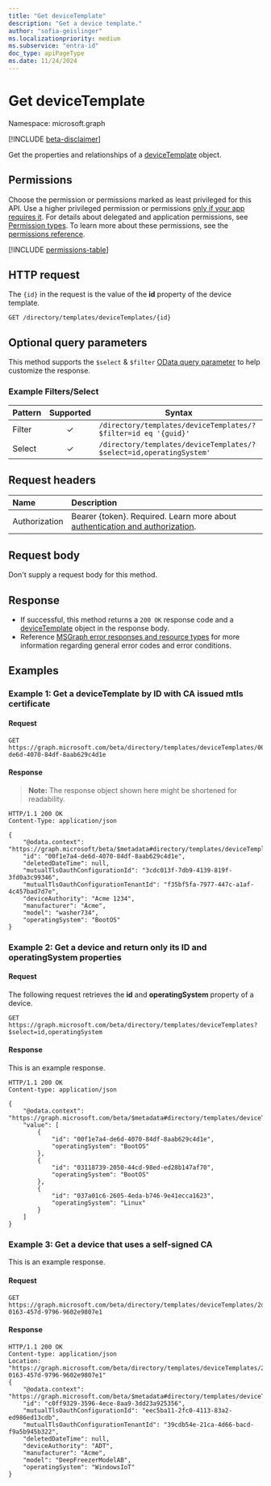 ```yaml
---
title: "Get deviceTemplate"
description: "Get a device template."
author: "sofia-geislinger"
ms.localizationpriority: medium
ms.subservice: "entra-id"
doc_type: apiPageType
ms.date: 11/24/2024
---
```


# Get deviceTemplate

Namespace: microsoft.graph

[!INCLUDE [beta-disclaimer](../../includes/beta-disclaimer.md)]

Get the properties and relationships of a [deviceTemplate](../resources/devicetemplate.md) object.

## Permissions

Choose the permission or permissions marked as least privileged for this API. Use a higher privileged permission or permissions [only if your app requires it](/graph/permissions-overview#best-practices-for-using-microsoft-graph-permissions). For details about delegated and application permissions, see [Permission types](/graph/permissions-overview#permission-types). To learn more about these permissions, see the [permissions reference](/graph/permissions-reference).

<!-- {
  "blockType": "permissions",
  "name": "devicetemplate-get-permissions"
}
-->
[!INCLUDE [permissions-table](../includes/permissions/devicetemplate-get-permissions.md)]

## HTTP request

The `{id}` in the request is the value of the **id** property of the device template.

<!-- {
  "blockType": "ignored"
}
-->

```http
GET /directory/templates/deviceTemplates/{id}
```

## Optional query parameters

This method supports the `$select` & `$filter` [OData query parameter](/graph/query-parameters) to help customize the response.

### Example Filters/Select

|Pattern|Supported|Syntax|
|-------|:---------:|------|
|Filter|✓|`/directory/templates/deviceTemplates/?$filter=id eq '{guid}'`|
|Select|✓|`/directory/templates/deviceTemplates/?$select=id,operatingSystem'`|

## Request headers

|Name|Description|
|:---|:---|
|Authorization|Bearer {token}. Required. Learn more about [authentication and authorization](/graph/auth/auth-concepts).|

## Request body

Don't supply a request body for this method.

## Response

- If successful, this method returns a `200 OK` response code and a [deviceTemplate](../resources/devicetemplate.md) object in the response body.
- Reference [MSGraph error responses and resource types](/graph/errors) for more information regarding general error codes and error conditions.

## Examples

### Example 1: Get a deviceTemplate by ID with CA issued mtls certificate

#### Request
<!-- {
  "blockType": "request",
  "name": "get_devicetemplate"
}
-->
```http
GET https://graph.microsoft.com/beta/directory/templates/deviceTemplates/00f1e7a4-de6d-4070-84df-8aab629c4d1e
```

#### Response

> **Note:** The response object shown here might be shortened for readability.
<!-- {
  "blockType": "response",
  "truncated": true,
  "@odata.type": "microsoft.graph.deviceTemplate"
}
-->
```http
HTTP/1.1 200 OK
Content-Type: application/json

{
    "@odata.context": "https://graph.microsoft/beta/$metadata#directory/templates/deviceTemplates/$entity",
    "id": "00f1e7a4-de6d-4070-84df-8aab629c4d1e",
    "deletedDateTime": null,
    "mutualTlsOauthConfigurationId": "3cdc013f-7db9-4139-819f-3fd0a3c99346",
    "mutualTlsOauthConfigurationTenantId": "f35bf5fa-7977-447c-a1af-4c457bad7d7e",
    "deviceAuthority": "Acme 1234",
    "manufacturer": "Acme",
    "model": "washer734",
    "operatingSystem": "BootOS"
}
```

### Example 2: Get a device and return only its ID and operatingSystem properties

#### Request

The following request retrieves the **id** and **operatingSystem** property of a device.

```http
GET https://graph.microsoft.com/beta/directory/templates/deviceTemplates?$select=id,operatingSystem
```

#### Response

This is an example response.

```http
HTTP/1.1 200 OK
Content-type: application/json

{
    "@odata.context": "https://graph.microsoft.com/beta/$metadata#directory/templates/deviceTemplates(id,operatingSystem)",
    "value": [
        {
            "id": "00f1e7a4-de6d-4070-84df-8aab629c4d1e",
            "operatingSystem": "BootOS"
        },
        {
            "id": "03118739-2050-44cd-98ed-ed28b147af70",
            "operatingSystem": "BootOS"
        },
        {
            "id": "037a01c6-2605-4eda-b746-9e41ecca1623",
            "operatingSystem": "Linux"
        }
    ]
}
```

### Example 3: Get a device that uses a self-signed CA
This is an example response.

#### Request

``` http
GET https://graph.microsoft.com/beta/directory/templates/deviceTemplates/2d62b12a-0163-457d-9796-9602e9807e1
```

#### Response

```http
HTTP/1.1 200 OK
Content-type: application/json
Location: "https://graph.microsoft.com/beta/directory/templates/deviceTemplates/2d62b12a-0163-457d-9796-9602e9807e1"
{
    "@odata.context": "https://graph.microsoft.com/beta/$metadata#directory/templates/deviceTemplates/$entity",
    "id": "c0ff9329-3596-4ece-8aa9-3dd23a925356",
    "mutualTlsOauthConfigurationId": "eec5ba11-2fc0-4113-83a2-ed986ed13cdb",
    "mutualTlsOauthConfigurationTenantId": "39cdb54e-21ca-4d66-bacd-f9a5b945b322",
    "deletedDateTime": null,
    "deviceAuthority": "ADT",
    "manufacturer": "Acme",
    "model": "DeepFreezerModelAB",
    "operatingSystem": "WindowsIoT"
}
```
